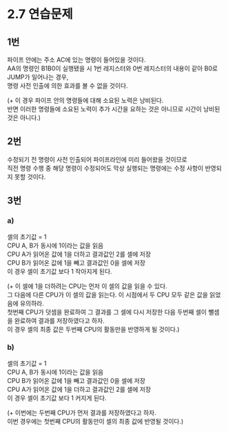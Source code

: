 # 2.7 연습문제

## 1번
파이프 안에는 주소 AC에 있는 명령이 들어있을 것이다.  
AA의 명령인 B1B0이 실행됐을 시 1번 레지스터와 0번 레지스터의 내용이 같아 B0로 JUMP가 일어나는 경우,  
명령 사전 인출에 의한 효과를 볼 수 없을 것이다.

(+ 이 경우 파이프 안의 명령들에 대해 소요된 노력은 낭비된다.  
반면 이러한 명령들에 소요된 노력이 추가 시간을 요하는 것은 아니므로 시간이 낭비된 것은 아니다.)

## 2번
수정되기 전 명령이 사전 인출되어 파이프라인에 미리 들어왔을 것이므로  
직전 명령 수행 중 해당 명령이 수정되어도 막상 실행되는 명령에는 수정 사항이 반영되지 못할 것이다.

## 3번
### a)
셀의 초기값 = 1  
CPU A, B가 동시에 1이라는 값을 읽음  
CPU A가 읽어온 값에 1을 더하고 결과값인 2를 셀에 저장  
CPU B가 읽어온 값에 1을 빼고 결과값인 0을 셀에 저장  
이 경우 셀이 초기값 보다 1 작아지게 된다.

(+ 이 셀에 1을 더하려는 CPU는 먼저 이 셀의 값을 읽을 수 있다.  
그 다음에 다른 CPU가 이 셀의 값을 읽는다. 이 시점에서 두 CPU 모두 같은 값을 읽었음에 유의하라.  
첫번째 CPU가 덧셈을 완료하여 그 결과를 그 셀에 다시 저장한 다음 두번째 셀이 뺄셈을 완료하여 결과를 저장하였다고 하자.  
이 경우 셀의 최종 값은 두번째 CPU의 활동만을 반영하게 될 것이다.)

### b)
셀의 초기값 = 1   
CPU A, B가 동시에 1이라는 값을 읽음  
CPU B가 읽어온 값에 1을 빼고 결과값인 0을 셀에 저장  
CPU A가 읽어온 값에 1을 더하고 결과값인 2를 셀에 저장  
이 경우 셀이 초기값 보다 1 커지게 된다.

(+ 이번에는 두번째 CPU가 먼저 결과를 저장하였다고 하자.  
이번 경우에는 첫번째 CPU의 활동만이 셀의 최종 값에 반영될 것이다.)
